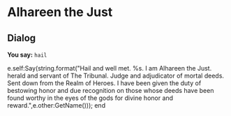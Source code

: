 # Alhareen the Just
## Dialog

**You say:** `hail`



e.self:Say(string.format("Hail and well met. %s. I am Alhareen the Just. herald and servant of The Tribunal. Judge and adjudicator of mortal deeds. Sent down from the Realm of Heroes. I have been given the duty of bestowing honor and due recognition on those whose deeds have been found worthy in the eyes of the gods for divine honor and reward.",e.other:GetName()));
end
